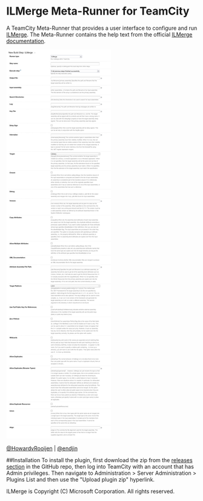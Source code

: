 ILMerge Meta-Runner for TeamCity
================================

A TeamCity Meta-Runner that provides a user interface to configure and run [ILMerge](http://research.microsoft.com/en-us/people/mbarnett/ilmerge.aspx). The Meta-Runner contains the help text from the official [ILMerge documentation](http://research.microsoft.com/en-us/people/mbarnett/ilmerge.doc).

![Screenshot of the ILMerge Meta-Runner](/Assets/2016-01-24_14-36-31.png)

[@HowardvRooijen](https://twitter.com/howardvrooijen) | [@endjin](https://twitter.com/endjin)

##Installation
To install the plugin, first download the zip from the [releases section](https://github.com/endjin/TeamCityILMergeMetaRunner/releases) in the GitHub repo, then log into TeamCity with an account that has Admin privileges. Then navigate to Administration > Server Administration > Plugins List and then use the "Upload plugin zip" hyperlink.  

ILMerge is Copyright (C) Microsoft Corporation. All rights reserved. 
